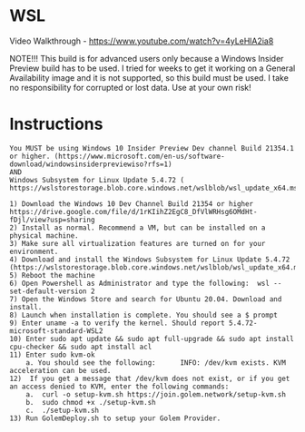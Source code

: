# WSL
Video Walkthrough - https://www.youtube.com/watch?v=4yLeHlA2ia8

NOTE!!!  This build is for advanced users only because a Windows Insider Preview build has to be used. I tried for weeks to get it working on a General Availability image and it is not supported, so this build must be used. I take no responsibility for corrupted or lost data. Use at your own risk! 
# Instructions
	You MUST be using Windows 10 Insider Preview Dev channel Build 21354.1 or higher. (https://www.microsoft.com/en-us/software-download/windowsinsiderpreviewiso?rfs=1) 
	AND
	Windows Subsystem for Linux Update 5.4.72 ( https://wslstorestorage.blob.core.windows.net/wslblob/wsl_update_x64.msi) 

	1) Download the Windows 10 Dev Channel Build 21354 or higher https://drive.google.com/file/d/1rKIihZ2EgC8_DfVlWRHsg6OMdHt-fDjl/view?usp=sharing
	2) Install as normal. Recommend a VM, but can be installed on a physical machine. 
	3) Make sure all virtualization features are turned on for your environment.
	4) Download and install the Windows Subsystem for Linux Update 5.4.72 (https://wslstorestorage.blob.core.windows.net/wslblob/wsl_update_x64.msi)
	5) Reboot the machine
	6) Open Powershell as Administrator and type the following:  wsl --set-default-version 2
	7) Open the Windows Store and search for Ubuntu 20.04. Download and install. 
	8) Launch when installation is complete. You should see a $ prompt
	9) Enter uname -a to verify the kernel. Should report 5.4.72-microsoft-standard-WSL2
	10) Enter sudo apt update && sudo apt full-upgrade && sudo apt install cpu-checker && sudo apt install acl
	11) Enter sudo kvm-ok
		a. You should see the following:      INFO: /dev/kvm exists. KVM acceleration can be used.
	12)  If you get a message that /dev/kvm does not exist, or if you get an access denied to KVM, enter the following commands:
		a.  curl -o setup-kvm.sh https://join.golem.network/setup-kvm.sh 
		b.  sudo chmod +x ./setup-kvm.sh 
		c.  ./setup-kvm.sh
	13) Run GolemDeploy.sh to setup your Golem Provider.
